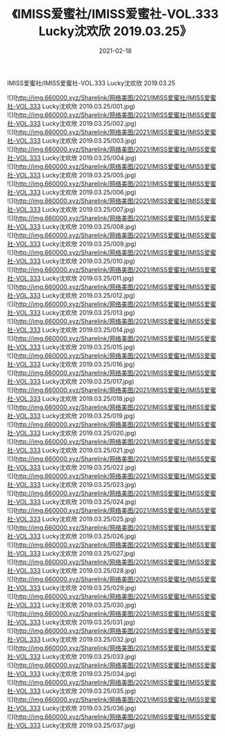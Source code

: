 ﻿---
layout: post
title:  《IMISS爱蜜社/IMISS爱蜜社-VOL.333 Lucky沈欢欣 2019.03.25》
date:   2021-02-18
img: http://img.660000.xyz/Sharelink/网络美图/2021/IMISS爱蜜社/IMISS爱蜜社-VOL.333 Lucky沈欢欣 2019.03.25/000.jpg
categories: [美女, 清纯, 唯美]
---

IMISS爱蜜社/IMISS爱蜜社-VOL.333 Lucky沈欢欣 2019.03.25

 ![](http://img.660000.xyz/Sharelink/网络美图/2021/IMISS爱蜜社/IMISS爱蜜社-VOL.333 Lucky沈欢欣 2019.03.25/001.jpg) <br>![](http://img.660000.xyz/Sharelink/网络美图/2021/IMISS爱蜜社/IMISS爱蜜社-VOL.333 Lucky沈欢欣 2019.03.25/002.jpg) <br>![](http://img.660000.xyz/Sharelink/网络美图/2021/IMISS爱蜜社/IMISS爱蜜社-VOL.333 Lucky沈欢欣 2019.03.25/003.jpg) <br>![](http://img.660000.xyz/Sharelink/网络美图/2021/IMISS爱蜜社/IMISS爱蜜社-VOL.333 Lucky沈欢欣 2019.03.25/004.jpg) <br>![](http://img.660000.xyz/Sharelink/网络美图/2021/IMISS爱蜜社/IMISS爱蜜社-VOL.333 Lucky沈欢欣 2019.03.25/005.jpg) <br>![](http://img.660000.xyz/Sharelink/网络美图/2021/IMISS爱蜜社/IMISS爱蜜社-VOL.333 Lucky沈欢欣 2019.03.25/006.jpg) <br>![](http://img.660000.xyz/Sharelink/网络美图/2021/IMISS爱蜜社/IMISS爱蜜社-VOL.333 Lucky沈欢欣 2019.03.25/007.jpg) <br>![](http://img.660000.xyz/Sharelink/网络美图/2021/IMISS爱蜜社/IMISS爱蜜社-VOL.333 Lucky沈欢欣 2019.03.25/008.jpg) <br>![](http://img.660000.xyz/Sharelink/网络美图/2021/IMISS爱蜜社/IMISS爱蜜社-VOL.333 Lucky沈欢欣 2019.03.25/009.jpg) <br>![](http://img.660000.xyz/Sharelink/网络美图/2021/IMISS爱蜜社/IMISS爱蜜社-VOL.333 Lucky沈欢欣 2019.03.25/010.jpg) <br>![](http://img.660000.xyz/Sharelink/网络美图/2021/IMISS爱蜜社/IMISS爱蜜社-VOL.333 Lucky沈欢欣 2019.03.25/011.jpg) <br>![](http://img.660000.xyz/Sharelink/网络美图/2021/IMISS爱蜜社/IMISS爱蜜社-VOL.333 Lucky沈欢欣 2019.03.25/012.jpg) <br>![](http://img.660000.xyz/Sharelink/网络美图/2021/IMISS爱蜜社/IMISS爱蜜社-VOL.333 Lucky沈欢欣 2019.03.25/013.jpg) <br>![](http://img.660000.xyz/Sharelink/网络美图/2021/IMISS爱蜜社/IMISS爱蜜社-VOL.333 Lucky沈欢欣 2019.03.25/014.jpg) <br>![](http://img.660000.xyz/Sharelink/网络美图/2021/IMISS爱蜜社/IMISS爱蜜社-VOL.333 Lucky沈欢欣 2019.03.25/015.jpg) <br>![](http://img.660000.xyz/Sharelink/网络美图/2021/IMISS爱蜜社/IMISS爱蜜社-VOL.333 Lucky沈欢欣 2019.03.25/016.jpg) <br>![](http://img.660000.xyz/Sharelink/网络美图/2021/IMISS爱蜜社/IMISS爱蜜社-VOL.333 Lucky沈欢欣 2019.03.25/017.jpg) <br>![](http://img.660000.xyz/Sharelink/网络美图/2021/IMISS爱蜜社/IMISS爱蜜社-VOL.333 Lucky沈欢欣 2019.03.25/018.jpg) <br>![](http://img.660000.xyz/Sharelink/网络美图/2021/IMISS爱蜜社/IMISS爱蜜社-VOL.333 Lucky沈欢欣 2019.03.25/019.jpg) <br>![](http://img.660000.xyz/Sharelink/网络美图/2021/IMISS爱蜜社/IMISS爱蜜社-VOL.333 Lucky沈欢欣 2019.03.25/020.jpg) <br>![](http://img.660000.xyz/Sharelink/网络美图/2021/IMISS爱蜜社/IMISS爱蜜社-VOL.333 Lucky沈欢欣 2019.03.25/021.jpg) <br>![](http://img.660000.xyz/Sharelink/网络美图/2021/IMISS爱蜜社/IMISS爱蜜社-VOL.333 Lucky沈欢欣 2019.03.25/022.jpg) <br>![](http://img.660000.xyz/Sharelink/网络美图/2021/IMISS爱蜜社/IMISS爱蜜社-VOL.333 Lucky沈欢欣 2019.03.25/023.jpg) <br>![](http://img.660000.xyz/Sharelink/网络美图/2021/IMISS爱蜜社/IMISS爱蜜社-VOL.333 Lucky沈欢欣 2019.03.25/024.jpg) <br>![](http://img.660000.xyz/Sharelink/网络美图/2021/IMISS爱蜜社/IMISS爱蜜社-VOL.333 Lucky沈欢欣 2019.03.25/025.jpg) <br>![](http://img.660000.xyz/Sharelink/网络美图/2021/IMISS爱蜜社/IMISS爱蜜社-VOL.333 Lucky沈欢欣 2019.03.25/026.jpg) <br>![](http://img.660000.xyz/Sharelink/网络美图/2021/IMISS爱蜜社/IMISS爱蜜社-VOL.333 Lucky沈欢欣 2019.03.25/027.jpg) <br>![](http://img.660000.xyz/Sharelink/网络美图/2021/IMISS爱蜜社/IMISS爱蜜社-VOL.333 Lucky沈欢欣 2019.03.25/028.jpg) <br>![](http://img.660000.xyz/Sharelink/网络美图/2021/IMISS爱蜜社/IMISS爱蜜社-VOL.333 Lucky沈欢欣 2019.03.25/029.jpg) <br>![](http://img.660000.xyz/Sharelink/网络美图/2021/IMISS爱蜜社/IMISS爱蜜社-VOL.333 Lucky沈欢欣 2019.03.25/030.jpg) <br>![](http://img.660000.xyz/Sharelink/网络美图/2021/IMISS爱蜜社/IMISS爱蜜社-VOL.333 Lucky沈欢欣 2019.03.25/031.jpg) <br>![](http://img.660000.xyz/Sharelink/网络美图/2021/IMISS爱蜜社/IMISS爱蜜社-VOL.333 Lucky沈欢欣 2019.03.25/032.jpg) <br>![](http://img.660000.xyz/Sharelink/网络美图/2021/IMISS爱蜜社/IMISS爱蜜社-VOL.333 Lucky沈欢欣 2019.03.25/033.jpg) <br>![](http://img.660000.xyz/Sharelink/网络美图/2021/IMISS爱蜜社/IMISS爱蜜社-VOL.333 Lucky沈欢欣 2019.03.25/034.jpg) <br>![](http://img.660000.xyz/Sharelink/网络美图/2021/IMISS爱蜜社/IMISS爱蜜社-VOL.333 Lucky沈欢欣 2019.03.25/035.jpg) <br>![](http://img.660000.xyz/Sharelink/网络美图/2021/IMISS爱蜜社/IMISS爱蜜社-VOL.333 Lucky沈欢欣 2019.03.25/036.jpg) <br>![](http://img.660000.xyz/Sharelink/网络美图/2021/IMISS爱蜜社/IMISS爱蜜社-VOL.333 Lucky沈欢欣 2019.03.25/037.jpg) <br>